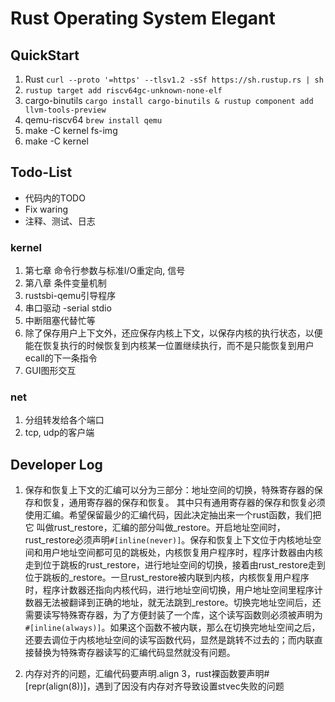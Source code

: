 # Rust Operating System Elegant

## QuickStart

1. Rust `curl --proto '=https' --tlsv1.2 -sSf https://sh.rustup.rs | sh`
2. `rustup target add riscv64gc-unknown-none-elf`
3. cargo-binutils `cargo install cargo-binutils & rustup component add llvm-tools-preview`
4. qemu-riscv64 `brew install qemu`
5. make -C kernel fs-img
6. make -C kernel

## Todo-List

- 代码内的TODO
- Fix waring
- 注释、测试、日志

### kernel

1. 第七章 命令行参数与标准I/O重定向, 信号
2. 第八章 条件变量机制
3. rustsbi-qemu引导程序
4. 串口驱动 -serial stdio
5. 中断阻塞代替忙等
6. 除了保存用户上下文外，还应保存内核上下文，以保存内核的执行状态，以便能在恢复执行的时候恢复到内核某一位置继续执行，而不是只能恢复到用户ecall的下一条指令
7. GUI图形交互

### net

1. 分组转发给各个端口
2. tcp, udp的客户端

## Developer Log

1. 保存和恢复上下文的汇编可以分为三部分：地址空间的切换，特殊寄存器的保存和恢复，通用寄存器的保存和恢复。
其中只有通用寄存器的保存和恢复必须使用汇编。希望保留最少的汇编代码，因此决定抽出来一个rust函数，我们把它
叫做rust_restore，汇编的部分叫做_restore。开启地址空间时，rust_restore必须声明`#[inline(never)]`。保存和恢复上下文位于内核地址空间和用户地址空间都可见的跳板处，内核恢复用户程序时，程序计数器由内核走到位于跳板的rust_restore，进行地址空间的切换，接着由rust_restore走到位于跳板的_restore。一旦rust_restore被内联到内核，内核恢复用户程序时，程序计数器还指向内核代码，进行地址空间切换，用户地址空间里程序计数器无法被翻译到正确的地址，就无法跳到_restore。切换完地址空间后，还需要读写特殊寄存器，为了方便封装了一个库，这个读写函数则必须被声明为`#[inline(always)]`。如果这个函数不被内联，那么在切换完地址空间之后，还要去调位于内核地址空间的读写函数代码，显然是跳转不过去的；而内联直接替换为特殊寄存器读写的汇编代码显然就没有问题。

2. 内存对齐的问题，汇编代码要声明.align 3，rust裸函数要声明#[repr(align(8))]，遇到了因没有内存对齐导致设置stvec失败的问题
